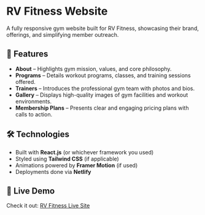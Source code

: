 # RV Fitness Website

A fully responsive gym website built for RV Fitness, showcasing their brand, offerings, and simplifying member outreach.

## 🔧 Features

- **About** – Highlights gym mission, values, and core philosophy.  
- **Programs** – Details workout programs, classes, and training sessions offered.  
- **Trainers** – Introduces the professional gym team with photos and bios.  
- **Gallery** – Displays high-quality images of gym facilities and workout environments.  
- **Membership Plans** – Presents clear and engaging pricing plans with calls to action.

## 🛠️ Technologies

- Built with **React.js** (or whichever framework you used)  
- Styled using **Tailwind CSS** (if applicable)  
- Animations powered by **Framer Motion** (if used)  
- Deployments done via **Netlify**

## 🚀 Live Demo

Check it out: [RV Fitness Live Site](https://rvfitness.netlify.app/)
